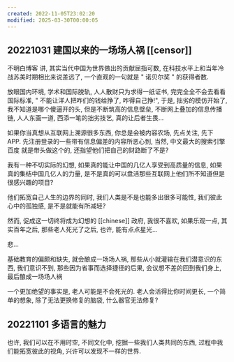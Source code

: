 ```yaml
---
created: 2022-11-05T23:02:20
modified: 2025-03-30T00:00:05
---
```


## 20221031 建国以来的一场场人祸 [[censor]]

不明白博客 讲, 其实当代中国为世界做出的贡献屈指可数, 在科技水平上和当年冷战苏美时期相比来说差远了, 一个直观的一句就是 " 诺贝尔奖 " 的获得者数.

放眼国内环境, 学术和国际脱轨, 人人散财只为求得一纸证书, 完完全全不会去看看国际标准, " 不能让洋人把咋们的钱给挣了, 咋得自己挣!", 于是, 拙劣的模仿开始了, 我不知道是哪个傻逼开的头, 但是不断筑高的信息壁垒, 不断网上叠加的信息传播链, 人人东画一道, 西添一笔的拙劣技艺, 真的让后者生畏...

如果你当真想从互联网上溯源很多东西, 你总是会被内容农场, 先点关注, 先下 APP. 先注册登录的一些带有信息偏差的内容所恶心到, 当然, 中文最大的搜索引擎 百度 就是带头做这个的, 还指望他们把自己的财路断了不是?

我有一种不切实际的幻想, 如果真的能让中国的几亿人享受到高质量的信息, 如果真的集结中国几亿人的力量, 是不是真的可以盘活那些互联网上他们所不知道但是很感兴趣的项目?

他们拓宽自己人生的边界的同时, 我们人类是不是也能多出很多可能性, 我们彼此心中的孤独感, 是不是就能有所减轻?

然而, 促成这一切终将成为幻想的 [[chinese]] 政府, 我很不喜欢, 如果乐观一点, 其实百年之后, 那些老人死光了之后, 也许, 能有点点星光...

悲...

基础教育的偏颇和缺失, 就会酿成一场场人祸, 那些从小就灌输在我们潜意识的东西, 我们意识不到, 那些因为省事而选择捷径的后果, 会议想不差的回到我们身上, 最后酿成一场场人祸

一个更加绝望的事实是, 老人可能是不会死光的. 老人会活得比你时间更长, 一个简单的想象, 除了无法更换修复的脑袋, 什么器官无法修复?

## 20221101 多语言的魅力

也许, 我们可以在不用时空, 不同文化中, 挖掘一些我们人类共同的东西, 过程中我们能拓宽彼此的视角, 兴许可以发现不一样的世界.
